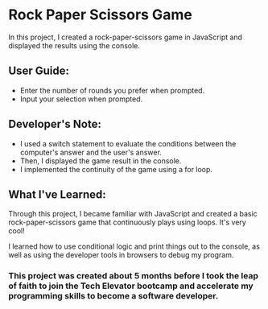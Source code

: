 # Rock Paper Scissors Game

In this project, I created a rock-paper-scissors game in JavaScript and displayed the results using the console.

## User Guide:

- Enter the number of rounds you prefer when prompted.
- Input your selection when prompted.

## Developer's Note:

- I used a switch statement to evaluate the conditions between the computer's answer and the user's answer.
- Then, I displayed the game result in the console.
- I implemented the continuity of the game using a for loop.

## What I've Learned:

Through this project, I became familiar with JavaScript and created a basic rock-paper-scissors game that continuously plays using loops. It's very cool!

I learned how to use conditional logic and print things out to the console, as well as using the developer tools in browsers to debug my program.

### This project was created about 5 months before I took the leap of faith to join the Tech Elevator bootcamp and accelerate my programming skills to become a software developer.
